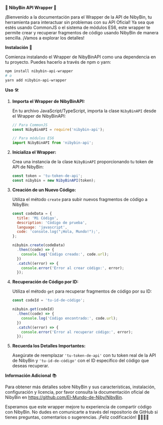 **🌟 NibyBin API Wrapper 🌟**

¡Bienvenido a la documentación para el Wrapper de la API de NibyBin, tu herramienta para interactuar sin problemas con su API Oficial! Ya sea que estés usando CommonJS o el sistema de módulos ES6, este wrapper te permite crear y recuperar fragmentos de código usando NibyBin de manera sencilla. ¡Vamos a explorar los detalles!

**Instalación** 🚀

Comienza instalando el Wrapper de NibyBinAPI como una dependencia en tu proyecto. Puedes hacerlo a través de npm o yarn:

```bash
npm install nibybin-api-wrapper
# o
yarn add nibybin-api-wrapper
```

**Uso** 🛠️

1. **Importa el Wrapper de NibyBinAPI:**

   En tu archivo JavaScript/TypeScript, importa la clase `NibyBinAPI` desde el Wrapper de NibyBinAPI:

   ```javascript
   // Para CommonJS
   const NibyBinAPI = require('nibybin-api');

   // Para módulos ES6
   import NibyBinAPI from 'nibybin-api';
   ```

2. **Inicializa el Wrapper:**

   Crea una instancia de la clase `NibyBinAPI` proporcionando tu token de API de NibyBin:

   ```javascript
   const token = 'tu-token-de-api';
   const nibybin = new NibyBinAPI(token);
   ```

3. **Creación de un Nuevo Código:**

   Utiliza el método `create` para subir nuevos fragmentos de código a NibyBin:

   ```javascript
   const codeData = {
     title: 'Mi Código',
     description: 'Código de prueba',
     language: 'javascript',
     code: 'console.log("¡Hola, Mundo!");',
   };

   nibybin.create(codeData)
     .then((code) => {
       console.log('Código creado:', code.url);
     })
     .catch((error) => {
       console.error('Error al crear código:', error);
     });
   ```

4. **Recuperación de Código por ID:**

   Utiliza el método `get` para recuperar fragmentos de código por su ID:

   ```javascript
   const codeId = 'tu-id-de-código';

   nibybin.get(codeId)
     .then((code) => {
       console.log('Código encontrado:', code.url);
     })
     .catch((error) => {
       console.error('Error al recuperar código:', error);
     });
   ```

5. **Recuerda los Detalles Importantes:**

   Asegúrate de reemplazar `'tu-token-de-api'` con tu token real de la API de NibyBin y `'tu-id-de-código'` con el ID específico del código que deseas recuperar.

**Información Adicional** 📚

Para obtener más detalles sobre NibyBin y sus características, instalación, configuración y licencia, por favor consulta la documentación oficial de NibyBin en https://github.com/El-Mundo-de-Niby/NibyBin.

Esperamos que este wrapper mejore tu experiencia de compartir código con NibyBin. No dudes en comunicarte a través del repositorio de GitHub si tienes preguntas, comentarios o sugerencias. ¡Feliz codificación! 👨‍💻👩‍💻
